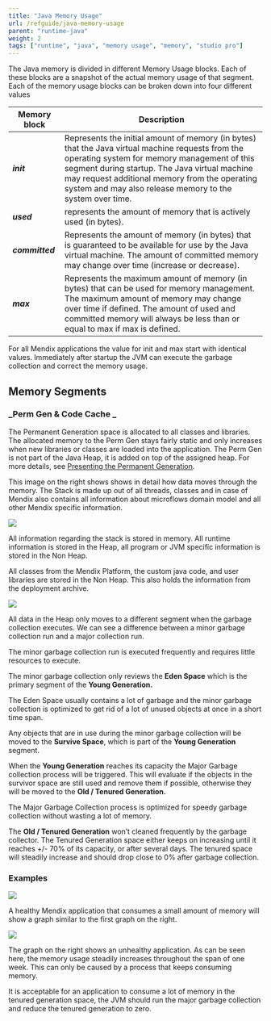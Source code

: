 ```yaml
---
title: "Java Memory Usage"
url: /refguide/java-memory-usage
parent: "runtime-java"
weight: 2
tags: ["runtime", "java", "memory usage", "memory", "studio pro"]
---
```


The Java memory is divided in different Memory Usage blocks. Each of these blocks are a snapshot of the actual memory usage of that segment. Each of the memory usage blocks can be broken down into four different values

| Memory block | Description |
| --- | --- |
| **_init_** | Represents the initial amount of memory (in bytes) that the Java virtual machine requests from the operating system for memory management of this segment during startup. The Java virtual machine may request additional memory from the operating system and may also release memory to the system over time. |
| **_used_** | represents the amount of memory that is actively used (in bytes). |
| **_committed_** | Represents the amount of memory (in bytes) that is guaranteed to be available for use by the Java virtual machine. The amount of committed memory may change over time (increase or decrease). |
| **_max_** | Represents the maximum amount of memory (in bytes) that can be used for memory management. The maximum amount of memory may change over time if defined. The amount of used and committed memory will always be less than or equal to max if max is defined. |

For all Mendix applications the value for init and max start with identical values. Immediately after startup the JVM can execute the garbage collection and correct the memory usage.

## Memory Segments

### **_Perm Gen & Code Cache    _**

The Permanent Generation space is allocated to all classes and libraries. The allocated memory to the Perm Gen stays fairly static and only increases when new libraries or classes are loaded into the application. The Perm Gen is not part of the Java Heap, it is added on top of the assigned heap. For more details, see [Presenting the Permanent Generation](https://blogs.oracle.com/jonthecollector/presenting-the-permanent-generation).

This image on the right shows shows in detail how data moves through the memory. The Stack is made up out of all threads, classes and in case of Mendix also contains all information about microflows domain model and all other Mendix specific information.

![](/attachments/refguide/runtime/runtime-java/java-memory-usage/16844065.png)

All information regarding the stack is stored in memory. All runtime information is stored in the Heap, all program or JVM specific information is stored in the Non Heap.

All classes from the Mendix Platform, the custom java code, and user libraries are stored in the Non Heap. This also holds the information from the deployment archive.

![](/attachments/refguide/runtime/runtime-java/java-memory-usage/16844066.png)

All data in the Heap only moves to a different segment when the garbage collection executes. We can see a difference between a minor garbage collection run and a major collection run.

The minor garbage collection run is executed frequently and requires little resources to execute.

The minor garbage collection only reviews the **Eden Space** which is the primary segment of the **Young Generation.**

The Eden Space usually contains a lot of garbage and the minor garbage collection is optimized to get rid of a lot of unused objects at once in a short time span.

Any objects that are in use during the minor garbage collection will be moved to the **Survive Space**, which is part of the **Young Generation** segment.

When the **Young Generation** reaches its capacity the Major Garbage collection process will be triggered. This will evaluate if the objects in the survivor space are still used and remove them if possible, otherwise they will be moved to the **Old / Tenured Generation.**

The Major Garbage Collection process is optimized for speedy garbage collection without wasting a lot of memory.

The **Old / Tenured Generation** won’t cleaned frequently by the garbage collector. The Tenured Generation space either keeps on increasing until it reaches +/- 70% of its capacity, or after several days. The tenured space will steadily increase and should drop close to 0% after garbage collection.

### Examples

![](/attachments/refguide/runtime/runtime-java/java-memory-usage/16844068.png)

A healthy Mendix application that consumes a small amount of memory will show a graph similar to the first graph on the right.

![](/attachments/refguide/runtime/runtime-java/java-memory-usage/16844067.png)

The graph on the right shows an unhealthy application. As can be seen here, the memory usage steadily increases throughout the span of one week. This can only be caused by a process that keeps consuming memory.

It is acceptable for an application to consume a lot of memory in the tenured generation space, the JVM should run the major garbage collection and reduce the tenured generation to zero.
